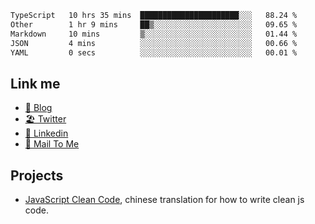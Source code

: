 <!--START_SECTION:waka-->

```txt
TypeScript   10 hrs 35 mins  ██████████████████████░░░   88.24 %
Other        1 hr 9 mins     ██▒░░░░░░░░░░░░░░░░░░░░░░   09.65 %
Markdown     10 mins         ▒░░░░░░░░░░░░░░░░░░░░░░░░   01.44 %
JSON         4 mins          ░░░░░░░░░░░░░░░░░░░░░░░░░   00.66 %
YAML         0 secs          ░░░░░░░░░░░░░░░░░░░░░░░░░   00.01 %
```

<!--END_SECTION:waka-->

## Link me

- [📕 Blog](https://chris-yu.vercel.app/)
- [🏖️ Twitter](https://twitter.com/yuetong3yu)
- [🧳 Linkedin](https://www.linkedin.com/in/yuetong3yu)
- [📧 Mail To Me](mailto:yuetong3yu@gmail.com)


## Projects 

- [JavaScript Clean Code](https://js-clean-code-cn.vercel.app/), chinese translation for how to write clean js code.
